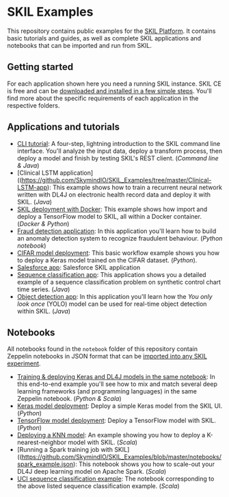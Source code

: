 # SKIL Examples

This repository contains public examples for the [SKIL Platform](docs.skymind.ai). It
contains basic tutorials and guides, as well as complete SKIL applications and notebooks
that can be imported and run from SKIL.

## Getting started

For each application shown here you need a running SKIL instance. SKIL CE is free and
can be [downloaded and installed in a few simple steps](https://docs.skymind.ai/docs/docker-image).
You'll find more about the specific requirements of each application in the respective folders.

## Applications and tutorials

- [CLI tutorial](https://github.com/SkymindIO/SKIL_Examples/tree/master/CLI-tutorial): A four-step, lightning introduction to the SKIL command line interface. You'll analyze the input data, deploy a transform process, then deploy a model and finish by testing SKIL's REST client. (_Command line & Java_)
- [Clinical LSTM application]((https://github.com/SkymindIO/SKIL_Examples/tree/master/Clinical-LSTM-app): This example shows how to train a recurrent neural network written with DL4J on electronic health record data and deploy it with SKIL. (_Java_)
- [SKIL deployment with Docker](https://github.com/SkymindIO/SKIL_Examples/tree/master/Docker-deployment): This example shows how import and deploy a TensorFlow model to SKIL, all within a Docker container. (_Docker & Python_)
- [Fraud detection application](https://github.com/SkymindIO/SKIL_Examples/tree/master/Fraud-anomaly-detection-app): In this application you'll learn how to build an anomaly detection system to recognize fraudulent behaviour. (_Python notebook_)
- [CIFAR model deployment](https://github.com/SkymindIO/SKIL_Examples/tree/master/Keras-Cifar-model-deployment): This basic workflow example shows you how to deploy a Keras model trained on the CIFAR dataset. (_Python_).
- [Salesforce app](https://github.com/SkymindIO/SKIL_Examples/tree/master/Salesforce-app): Salesforce SKIL application
- [Sequence classification app](https://github.com/SkymindIO/SKIL_Examples/tree/master/UCI-sequence-classification): This application shows you a detailed example of a sequence classification problem on synthetic control chart time series. (_Java_)
- [Object detection app](https://github.com/SkymindIO/SKIL_Examples/tree/master/YOLO-object-detection-app): In this application you'll learn how the _You only look once_ (YOLO) model can be used for real-time object detection within SKIL. (_Java_)

## Notebooks

All notebooks found in the `notebook` folder of this repository contain Zeppelin notebooks in JSON format that can be [imported into any SKIL experiment](https://docs.skymind.ai/docs/conducting-experiments).

- [Training & deploying Keras and DL4J models in the same notebook](https://github.com/SkymindIO/SKIL_Examples/blob/master/notebooks/end_to_end.json): In this end-to-end example you'll see how to mix and match several deep learning frameworks (and programming languages) in the same Zeppelin notebook. (_Python & Scala_)
- [Keras model deployment](https://github.com/SkymindIO/SKIL_Examples/blob/master/notebooks/python_keras_tf_mnist.json): Deploy a simple Keras model from the SKIL UI. (_Python_)
- [TensorFlow model deployment](https://github.com/SkymindIO/SKIL_Examples/blob/master/notebooks/python_tf_mnist.json): Deploy a TensorFlow model with SKIL. (_Python_)
- [Deploying a KNN model](https://github.com/SkymindIO/SKIL_Examples/blob/master/notebooks/scala_knn_smile_test.json): An example showing you how to deploy a K-nearest-neighbor model with SKIL. (_Scala_)
- [Running a Spark training job with SKIL]((https://github.com/SkymindIO/SKIL_Examples/blob/master/notebooks/spark_example.json): This notebook shows you how to scale-out your DL4J deep learning model on Apache Spark. (_Scala_)
- [UCI sequence classification example](https://github.com/SkymindIO/SKIL_Examples/blob/master/notebooks/uci_quickstart_notebook.json): The notebook corresponding to the above listed sequence classification example. (_Scala_)